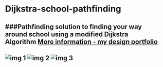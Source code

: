 # Dijkstra-school-pathfinding

###Pathfinding solution to finding your way around school using a modified Dijkstra Algorithm
[More information - my design portfolio](https://docs.google.com/presentation/d/1_pKWqn96okEkHfcy8EPZVZmLWTz7i6EIZMyKazftWC4/edit#slide=id.p)
---
![img 1](https://user-images.githubusercontent.com/20654098/128593044-2e4d658e-1e2f-4a06-a383-8d6dac57fde3.PNG)
![img 2](https://user-images.githubusercontent.com/20654098/128593045-13508eba-43bd-4cf9-a6a2-4c503ad31c94.PNG)
![img 3](https://user-images.githubusercontent.com/20654098/128593046-e9294242-5678-4790-ba35-98218c93515e.PNG)
---

